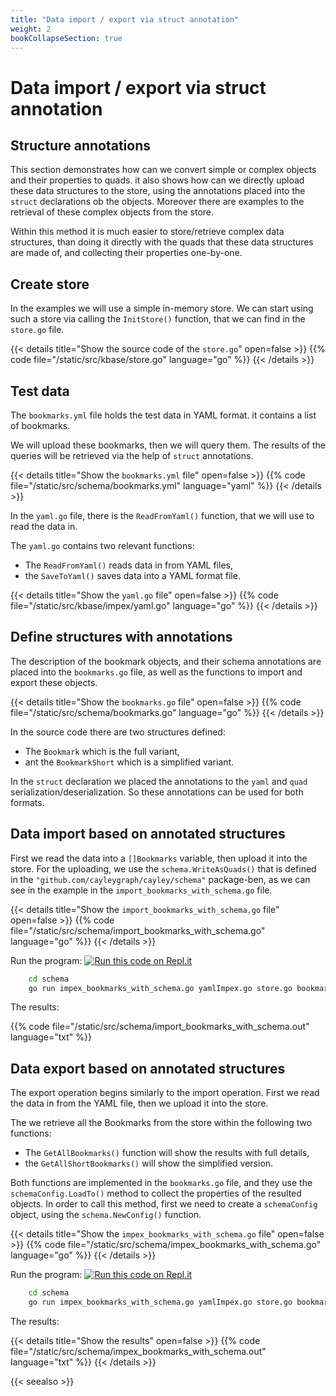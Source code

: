 ```yaml
---
title: "Data import / export via struct annotation"
weight: 2
bookCollapseSection: true
---
```


# Data import / export via struct annotation

## Structure annotations

This section demonstrates how can we convert simple or complex objects and their properties to quads.
it also shows how can we directly upload these data structures to the store, using the annotations placed into the `struct` declarations ob the objects. Moreover there are examples to the retrieval of these complex objects from the store.

Within this method it is much easier to store/retrieve complex data structures, than doing it directly with the quads that these data structures are made of, and collecting their properties one-by-one.

## Create store

In the examples we will use a simple in-memory store.
We can start using such a store via calling the `InitStore()` function, that we can find in the `store.go` file.

{{< details title="Show the source code of the `store.go`" open=false >}}
{{% code file="/static/src/kbase/store.go" language="go" %}}
{{< /details >}}

## Test data

The `bookmarks.yml` file holds the test data in YAML format. it contains a list of bookmarks.

We will upload these bookmarks, then we will query them. The results of the queries will be retrieved via the help of `struct` annotations.

{{< details title="Show the `bookmarks.yml` file" open=false >}}
{{% code file="/static/src/schema/bookmarks.yml" language="yaml" %}}
{{< /details >}}

In the `yaml.go` file, there is the `ReadFromYaml()` function, that we will use to read the data in.

The `yaml.go` contains two relevant functions:
- The `ReadFromYaml()` reads data in from YAML files,
- the `SaveToYaml()` saves data into a YAML format file.

{{< details title="Show the `yaml.go` file" open=false >}}
{{% code file="/static/src/kbase/impex/yaml.go" language="go" %}}
{{< /details >}}

## Define structures with annotations

The description of the bookmark objects, and their schema annotations are placed into the `bookmarks.go` file, as well as the functions to import and export these objects.

{{< details title="Show the `bookmarks.go` file" open=false >}}
{{% code file="/static/src/schema/bookmarks.go" language="go" %}}
{{< /details >}}

In the source code there are two structures defined:
- The `Bookmark` which is the full variant,
- ant the `BookmarkShort` which is a simplified variant.

In the `struct` declaration we placed the annotations to the `yaml` and `quad` serialization/deserialization. So these annotations can be used for both formats.

## Data import based on annotated structures

First we read the data into a `[]Bookmarks` variable, then upload it into the store.
For the uploading, we use the `schema.WriteAsQuads()` that is defined in the `"github.com/cayleygraph/cayley/schema"` package-ben, as we can see in the example in the `import_bookmarks_with_schema.go` file.

{{< details title="Show the `import_bookmarks_with_schema.go` file" open=false >}}
{{% code file="/static/src/schema/import_bookmarks_with_schema.go" language="go" %}}
{{< /details >}}

Run the program:
[![Run this code on Repl.it](https://repl.it/badge/github/tombenke/cayley-cookbook-src)](https://repl.it/@tombenke/cayley-cookbook-src#schema/import_bookmarks_with_schema.go)

```bash
    cd schema
    go run impex_bookmarks_with_schema.go yamlImpex.go store.go bookmarks.go
```

The results:

{{% code file="/static/src/schema/import_bookmarks_with_schema.out" language="txt" %}}

## Data export based on annotated structures

The export operation begins similarly to the import operation.
First we read the data in from the YAML file, then we upload it into the store.

The we retrieve all the Bookmarks from the store within the following two functions:
- The `GetAllBookmarks()` function will show the results with full details,
- the `GetAllShortBookmarks()` will show the simplified version.

Both functions are implemented in the `bookmarks.go` file, and they use the `schemaConfig.LoadTo()` method to collect the properties of the resulted objects. In order to call this method, first we need to create a `schemaConfig` object, using the `schema.NewConfig()` function.

{{< details title="Show the `impex_bookmarks_with_schema.go` file" open=false >}}
{{% code file="/static/src/schema/impex_bookmarks_with_schema.go" language="go" %}}
{{< /details >}}

Run the program:
[![Run this code on Repl.it](https://repl.it/badge/github/tombenke/cayley-cookbook-src)](https://repl.it/@tombenke/cayley-cookbook-src#schema/impex_bookmarks_with_schema.go)

```bash
    cd schema
    go run impex_bookmarks_with_schema.go yamlImpex.go store.go bookmarks.go
```

The results:

{{< details title="Show the results" open=false >}}
{{% code file="/static/src/schema/impex_bookmarks_with_schema.out" language="txt" %}}
{{< /details >}}

{{< seealso >}}

